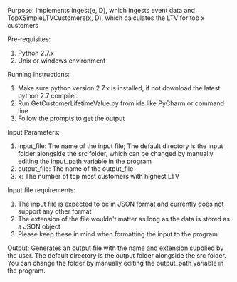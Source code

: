 Purpose: Implements ingest(e, D), which ingests event data and TopXSimpleLTVCustomers(x, D), which calculates the LTV for top x customers

Pre-requisites:
  1. Python 2.7.x
  2. Unix or windows environment

Running Instructions:
  1. Make sure python version 2.7.x is installed, if not download the latest python 2.7 compiler.
  2. Run GetCustomerLifetimeValue.py from ide like PyCharm or command line
  3. Follow the prompts to get the output

Input Parameters:
  1. input_file: The name of the input file; The default directory is the input folder alongside the src folder, which can be changed by manually editing the input_path variable in the program
  2. output_file: The name of the output_file
  3. x: The number of top most customers with highest LTV

Input file requirements:
  1. The input file is expected to be in JSON format and currently does not support any other format
  2. The extension of the file wouldn't matter as long as the data is stored as a JSON object
  3. Please keep these in mind when formatting the input to the program
  
Output:
  Generates an output file with the name and extension supplied by the user.
  The default directory is the output folder alongside the src folder.
  You can change the folder by manually editing the output_path variable in the program.
